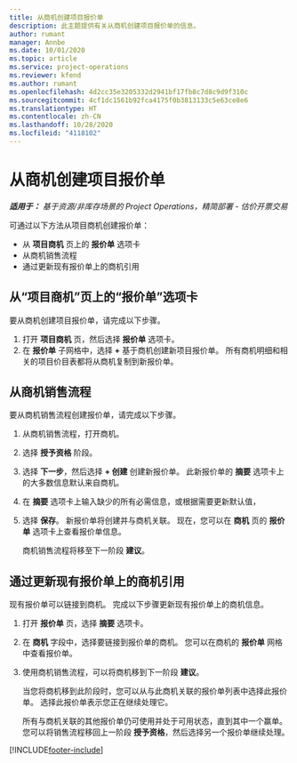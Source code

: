 ```yaml
---
title: 从商机创建项目报价单
description: 此主题提供有关从商机创建项目报价单的信息。
author: rumant
manager: Annbe
ms.date: 10/01/2020
ms.topic: article
ms.service: project-operations
ms.reviewer: kfend
ms.author: rumant
ms.openlocfilehash: 4d2cc35e3205332d2941bf17fb8c7d8c9d9f310c
ms.sourcegitcommit: 4cf1dc1561b92fca4175f0b3813133c5e63ce8e6
ms.translationtype: HT
ms.contentlocale: zh-CN
ms.lasthandoff: 10/28/2020
ms.locfileid: "4118102"
---
```

# <a name="create-project-quotes-from-opportunities"></a>从商机创建项目报价单

_**适用于：** 基于资源/非库存场景的 Project Operations，精简部署 - 估价开票交易_

可通过以下方法从项目商机创建报价单：

- 从 **项目商机** 页上的 **报价单** 选项卡
- 从商机销售流程
- 通过更新现有报价单上的商机引用

## <a name="from-the-quotes-tab-of-the-project-opportunity-page"></a>从“项目商机”页上的“报价单”选项卡

要从商机创建项目报价单，请完成以下步骤。

1. 打开 **项目商机** 页，然后选择 **报价单** 选项卡。 
2. 在 **报价单** 子网格中，选择 **+** 基于商机创建新项目报价单。 所有商机明细和相关的项目价目表都将从商机复制到新报价单。

## <a name="from-the-opportunity-sales-process-flow"></a>从商机销售流程

要从商机销售流程创建报价单，请完成以下步骤。

1. 从商机销售流程，打开商机。
2. 选择 **授予资格** 阶段。 
3. 选择 **下一步**，然后选择 **+ 创建** 创建新报价单。 此新报价单的 **摘要** 选项卡上的大多数信息默认来自商机。 
4. 在 **摘要** 选项卡上输入缺少的所有必需信息，或根据需要更新默认值，
5. 选择 **保存**。 新报价单将创建并与商机关联。 现在，您可以在 **商机** 页的 **报价单** 选项卡上查看报价单信息。 

   商机销售流程将移至下一阶段 **建议**。


## <a name="by-updating-the-opportunity-reference-on-an-existing-quote"></a>通过更新现有报价单上的商机引用

现有报价单可以链接到商机。 完成以下步骤更新现有报价单上的商机信息。

1. 打开 **报价单** 页，选择 **摘要** 选项卡。
2. 在 **商机** 字段中，选择要链接到报价单的商机。 您可以在商机的 **报价单** 网格中查看报价单。 
3. 使用商机销售流程，可以将商机移到下一阶段 **建议**。 

   当您将商机移到此阶段时，您可以从与此商机关联的报价单列表中选择此报价单。 选择此报价单表示您正在继续处理它。

   所有与商机关联的其他报价单仍可使用并处于可用状态，直到其中一个赢单。 您可以将销售流程移回上一阶段 **授予资格**，然后选择另一个报价单继续处理。


[!INCLUDE[footer-include](../includes/footer-banner.md)]